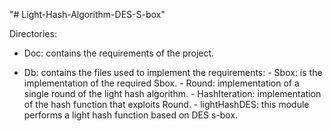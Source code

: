 "# Light-Hash-Algorithm-DES-S-box" 

Directories:

- Doc: contains the requirements of the project.

- Db: contains the files used to implement the requirements:
      - Sbox: is the implementation of the required Sbox.
      - Round: implementation of a single round of the light hash algorithm.
      - HashIteration: implementation of the hash function that exploits Round.
      - lightHashDES: this module performs a light hash function based on DES s-box.
